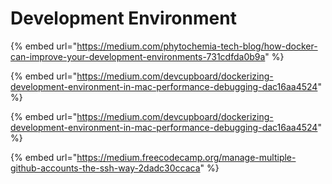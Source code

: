# Development Environment

{% embed url="https://medium.com/phytochemia-tech-blog/how-docker-can-improve-your-development-environments-731cdfda0b9a" %}

{% embed url="https://medium.com/devcupboard/dockerizing-development-environment-in-mac-performance-debugging-dac16aa4524" %}

{% embed url="https://medium.com/devcupboard/dockerizing-development-environment-in-mac-performance-debugging-dac16aa4524" %}

{% embed url="https://medium.freecodecamp.org/manage-multiple-github-accounts-the-ssh-way-2dadc30ccaca" %}



